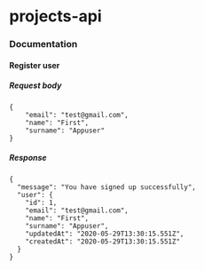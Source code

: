 # projects-api

### Documentation

#### Register user
##### Request body
```
{
	"email": "test@gmail.com",
	"name": "First",
	"surname": "Appuser"
}
```
##### Response
```
{
  "message": "You have signed up successfully",
  "user": {
    "id": 1,
    "email": "test@gmail.com",
    "name": "First",
    "surname": "Appuser",
    "updatedAt": "2020-05-29T13:30:15.551Z",
    "createdAt": "2020-05-29T13:30:15.551Z"
  }
}
```

